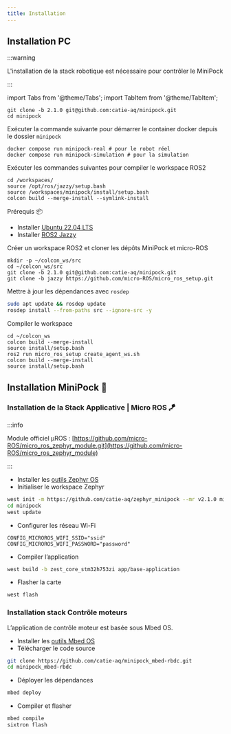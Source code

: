 ```yaml
---
title: Installation
---
```


## Installation PC

:::warning

L'installation de la stack robotique est nécessaire pour contrôler le MiniPock

:::

import Tabs from '@theme/Tabs';
import TabItem from '@theme/TabItem';

<Tabs>
<TabItem value="docker" label="Docker 🐳" default>

```shell
git clone -b 2.1.0 git@github.com:catie-aq/minipock.git
cd minipock
```

Exécuter la commande suivante pour démarrer le container docker depuis le dossier `minipock`

```shell
docker compose run minipock-real # pour le robot réel
docker compose run minipock-simulation # pour la simulation
```

Exécuter les commandes suivantes pour compiler le workspace ROS2

```shell
cd /workspaces/
source /opt/ros/jazzy/setup.bash
source /workspaces/minipock/install/setup.bash
colcon build --merge-install --symlink-install
```

</TabItem>

<TabItem value="standalone" label="Standalone 🖥️">

Prérequis 📦

- Installer [Ubuntu 22.04 LTS](https://ubuntu.com/download/raspberry-pi)
- Installer [ROS2 Jazzy](https://docs.ros.org/en/humble/Installation.html)

Créer un workspace ROS2 et cloner les dépôts MiniPock et micro-ROS

```shell
mkdir -p ~/colcon_ws/src
cd ~/colcon_ws/src
git clone -b 2.1.0 git@github.com:catie-aq/minipock.git
git clone -b jazzy https://github.com/micro-ROS/micro_ros_setup.git
```

Mettre à jour les dépendances avec `rosdep`

```bash
sudo apt update && rosdep update
rosdep install --from-paths src --ignore-src -y
```

Compiler le workspace

```shell
cd ~/colcon_ws
colcon build --merge-install
source install/setup.bash
ros2 run micro_ros_setup create_agent_ws.sh
colcon build --merge-install
source install/setup.bash
```

</TabItem>

</Tabs>

## Installation MiniPock 🚀

### Installation de la Stack Applicative | Micro ROS 🪁

:::info

Module officiel µROS : [https://github.com/micro-ROS/micro_ros_zephyr_module.git](https://github.com/micro-ROS/micro_ros_zephyr_module)

:::

- Installer les [outils Zephyr OS](https://docs.zephyrproject.org/latest/develop/getting_started/index.html)
- Initialiser le workspace Zephyr

```bash
west init -m https://github.com/catie-aq/zephyr_minipock --mr v2.1.0 minipock
cd minipock
west update
```

- Configurer les réseau Wi-Fi

```
CONFIG_MICROROS_WIFI_SSID="ssid"
CONFIG_MICROROS_WIFI_PASSWORD="password"
```

- Compiler l’application

```bash
west build -b zest_core_stm32h753zi app/base-application
```

- Flasher la carte

```bash
west flash
```

### Installation stack Contrôle moteurs

L’application de contrôle moteur est basée sous Mbed OS.

- Installer les [outils Mbed OS](https://6tron.catie-lab.net/ressources_logicielles/mbed/)
- Télécharger le code source

```bash
git clone https://github.com/catie-aq/minipock_mbed-rbdc.git
cd minipock_mbed-rbdc
```

- Déployer les dépendances

```bash
mbed deploy
```

- Compiler et flasher

```bash
mbed compile
sixtron flash
```
